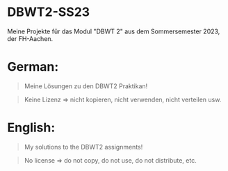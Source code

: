 # DBWT2-SS23
Meine Projekte für das Modul "DBWT 2" aus dem Sommersemester 2023, der FH-Aachen. 


# German:

> Meine Lösungen zu den DBWT2 Praktikan!

> Keine Lizenz => nicht kopieren, nicht verwenden, nicht verteilen usw.



# English:

> My solutions to the DBWT2 assignments!

> No license => do not copy, do not use, do not distribute, etc.
